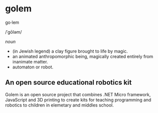 # golem
go·lem

/ˈɡōləm/

*noun*
    
* (in Jewish legend) a clay figure brought to life by magic.
* an animated anthropomorphic being, magically created entirely from inanimate matter.
* automaton or robot.

## An open source educational robotics kit
Golem is an open source project that combines .NET Micro framework, JavaScript and 3D printing
 to create kits for teaching programming and robotics to children in elemetary and middles school.